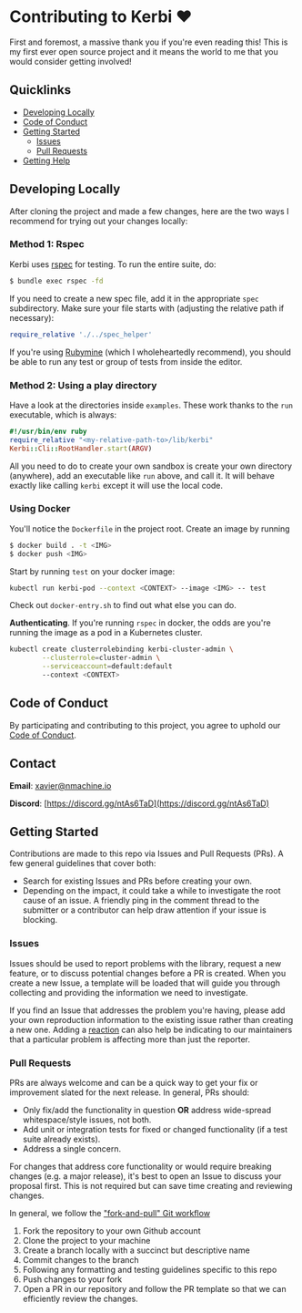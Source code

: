 # Contributing to Kerbi ♥️

First and foremost, a massive thank you if you're even reading this! This is my first ever open source project and it means the world to me that you would consider getting involved!

## Quicklinks

* [Developing Locally](#developing-locally)
* [Code of Conduct](#code-of-conduct)
* [Getting Started](#getting-started)
    * [Issues](#issues)
    * [Pull Requests](#pull-requests)
* [Getting Help](#getting-help)


## Developing Locally

After cloning the project and made a few changes, here are
the two ways I recommend for trying out your changes locally:

### Method 1: Rspec

Kerbi uses [rspec](https://rspec.info/) for testing. To run the entire suite, do:

```bash
$ bundle exec rspec -fd 
```

If you need to create a new spec file, add it in the appropriate `spec`
subdirectory. Make sure your file starts with (adjusting the relative path if necessary):

```ruby
require_relative './../spec_helper'
```

If you're using [Rubymine](https://www.jetbrains.com/ruby/) 
(which I wholeheartedly recommend), you should be able to run any test or
group of tests from inside the editor.


### Method 2: Using a play directory

Have a look at the directories inside `examples`. These work thanks to 
the `run` executable, which is always:

```ruby
#!/usr/bin/env ruby
require_relative "<my-relative-path-to>/lib/kerbi"
Kerbi::Cli::RootHandler.start(ARGV)
```   

All you need to do to create your own sandbox is create your own
directory (anywhere), add an executable like `run` above, and call it. 
It will behave exactly like calling `kerbi` except it will use the local code.

### Using Docker


You'll notice the `Dockerfile` in the project root. Create an image by running
```bash
$ docker build . -t <IMG>
$ docker push <IMG>
```

Start by running `test` on your docker image:

```bash
kubectl run kerbi-pod --context <CONTEXT> --image <IMG> -- test
```

Check out `docker-entry.sh` to find out what else you can do.

**Authenticating**. If you're running `rspec` in docker, the odds are you're
running the image as a pod in a Kubernetes cluster.

```bash
kubectl create clusterrolebinding kerbi-cluster-admin \
        --clusterrole=cluster-admin \
        --serviceaccount=default:default 
        --context <CONTEXT>
```

 

## Code of Conduct

By participating and contributing to this project, you agree to uphold our [Code of Conduct](https://github.com/nmachine-io/kerbi/blob/master/CODE_OF_CONDUCT.md).

## Contact

**Email**: [xavier@nmachine.io](xavier@nmachine.io)

**Discord**: [https://discord.gg/ntAs6TaD](https://discord.gg/ntAs6TaD)

## Getting Started

Contributions are made to this repo via Issues and Pull Requests (PRs). A few general guidelines that cover both:

- Search for existing Issues and PRs before creating your own.
- Depending on the impact, it could take a while to investigate the root cause of an issue. A friendly ping in the comment thread to the submitter or a contributor can help draw attention if your issue is blocking.

### Issues

Issues should be used to report problems with the library, request a new feature, or to discuss potential changes before a PR is created. When you create a new Issue, a template will be loaded that will guide you through collecting and providing the information we need to investigate.

If you find an Issue that addresses the problem you're having, please add your own reproduction information to the existing issue rather than creating a new one. Adding a [reaction](https://github.blog/2016-03-10-add-reactions-to-pull-requests-issues-and-comments/) can also help be indicating to our maintainers that a particular problem is affecting more than just the reporter.

### Pull Requests

PRs are always welcome and can be a quick way to get your fix or improvement slated for the next release. In general, PRs should:

- Only fix/add the functionality in question **OR** address wide-spread whitespace/style issues, not both.
- Add unit or integration tests for fixed or changed functionality (if a test suite already exists).
- Address a single concern.

For changes that address core functionality or would require breaking changes (e.g. a major release), it's best to open an Issue to discuss your proposal first. This is not required but can save time creating and reviewing changes.

In general, we follow the ["fork-and-pull" Git workflow](https://github.com/susam/gitpr)

1. Fork the repository to your own Github account
2. Clone the project to your machine
3. Create a branch locally with a succinct but descriptive name
4. Commit changes to the branch
5. Following any formatting and testing guidelines specific to this repo
6. Push changes to your fork
7. Open a PR in our repository and follow the PR template so that we can efficiently review the changes.

